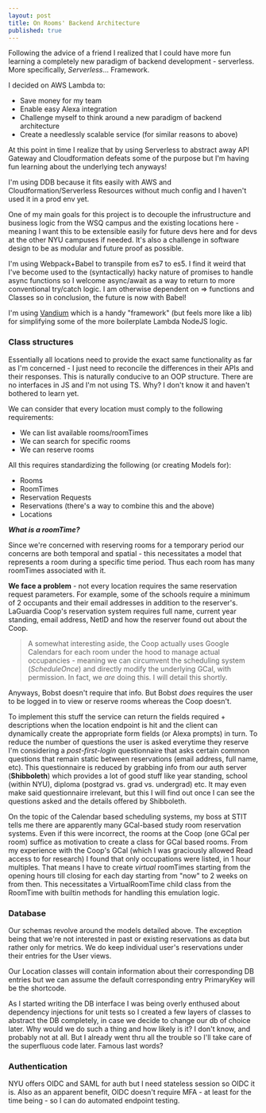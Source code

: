 ```yaml
---
layout: post
title: On Rooms' Backend Architecture
published: true
---
```

Following the advice of a friend I realized that I could have more fun learning a completely new paradigm of backend development - serverless. More specifically, *Serverless*... Framework.

I decided on AWS Lambda to:
- Save money for my team
- Enable easy Alexa integration
- Challenge myself to think around a new paradigm of backend architecture
- Create a needlessly scalable service (for similar reasons to above)

At this point in time I realize that by using Serverless to abstract away API Gateway and Cloudformation defeats some of the purpose but I'm having fun learning about the underlying tech anyways!

I'm using DDB because it fits easily with AWS and Cloudformation/Serverless Resources without much config and I haven't used it in a prod env yet.

<!-- talk about vandium, classes, structure and lengevity plans -->

One of my main goals for this project is to decouple the infrustructure and business logic from the WSQ campus and the existing locations here - meaning I want this to be extensible easily for future devs here and for devs at the other NYU campuses if needed. It's also a challenge in software design to be as modular and future proof as possible.

I'm using Webpack+Babel to transpile from es7 to es5. I find it weird that I've become used to the (syntactically) hacky nature of promises to handle async functions so I welcome async/await as a way to return to more conventional try/catch logic. I am otherwise dependent on => functions and Classes so in conclusion, the future is now with Babel!

I'm using [Vandium](https://github.com/vandium-io/vandium-node) which is a handy "framework" (but feels more like a lib) for simplifying some of the more boilerplate Lambda NodeJS logic.

### Class structures

Essentially all locations need to provide the exact same functionality as far as I'm concerned - I just need to reconcile the differences in their APIs and their responses. This is naturally conducive to an OOP structure. There are no interfaces in JS and I'm not using TS. Why? I don't know it and haven't bothered to learn yet.

We can consider that every location must comply to the following requirements:

- We can list available rooms/roomTimes
- We can search for specific rooms
- We can reserve rooms

All this requires standardizing the following (or creating Models for):

- Rooms
- RoomTimes
- Reservation Requests
- Reservations (there's a way to combine this and the above)
- Locations

***What is a roomTime?***

Since we're concerned with reserving rooms for a temporary period our concerns are both temporal and spatial - this necessitates a model that represents a room during a specific time period. Thus each room has many roomTimes associated with it. 

**We face a problem** - not every location requires the same reservation request parameters. For example, some of the schools require a minimum of 2 occupants and their email addresses in addition to the reserver's. LaGuardia Coop's reservation system requires full name, current year standing, email address, NetID and how the reserver found out about the Coop.

> A somewhat interesting aside, the Coop actually uses Google Calendars for each room under the hood to manage actual occupancies - meaning we can circumvent the scheduling system (*ScheduleOnce*) and directly modify the underlying GCal, with permission. In fact, we *are* doing this. I will detail this shortly.

Anyways, Bobst doesn't require that info. But Bobst *does* requires the user to be logged in to view or reserve rooms whereas the Coop doesn't. 

To implement this stuff the service can return the fields required + descriptions when the location endpoint is hit and the client can dynamically create the appropriate form fields (or Alexa prompts) in turn. To reduce the number of questions the user is asked everytime they reserve I'm considering a *post-first-login* questionnaire that asks certain common questions that remain static between reservations (email address, full name, etc). This questionnaire is reduced by grabbing info from our auth server (**Shibboleth**) which provides a lot of good stuff like year standing, school (within NYU), diploma (postgrad vs. grad vs. undergrad) etc. It may even make said questionnaire irrelevant, but this I will find out once I can see the questions asked and the details offered by Shibboleth. 

On the topic of the Calendar based scheduling systems, my boss at STIT tells me there are apparently many GCal-based study room reservation systems. Even if this were incorrect, the rooms at the Coop (one GCal per room) suffice as motivation to create a class for GCal based rooms. From my experience with the Coop's GCal (which I was graciously allowed Read access to for research) I found that only occupations were listed, in 1 hour multiples. That means I have to create *virtual* roomTimes starting from the opening hours till closing for each day starting from "now" to 2 weeks on from then. This necessitates a VirtualRoomTime child class from the RoomTime with builtin methods for handling this emulation logic.

### Database

Our schemas revolve around the models detailed above. The exception being that we're not interested in past or existing reservations as data but rather only for metrics. We do keep individual user's reservations under their entries for the User views. 

Our Location classes will contain information about their corresponding DB entries but we can assume the default corresponding entry PrimaryKey will be the shortcode.

As I started writing the DB interface I was being overly enthused about dependency injections for unit tests so I created a few layers of classes to abstract the DB completely, in case we decide to change our db of choice later. Why would we do such a thing and how likely is it? I don't know, and probably not at all. But I already went thru all the trouble so I'll take care of the superfluous code later. Famous last words?  

### Authentication

NYU offers OIDC and SAML for auth but I need stateless session so OIDC it is. Also as an apparent benefit, OIDC doesn't require MFA - at least for the time being - so I can do automated endpoint testing.